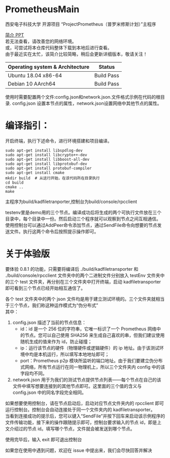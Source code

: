 # PrometheusMain
西安电子科技大学 开源项目 “ProjectPrometheus（普罗米修斯计划）”主程序

<a href="https://github.com/iodinetech/PrometheusMain/blob/master/introduction.pdf">简介 PPT</a><br>
若无法查看，请改善您的网络环境。  
或，可尝试将本仓库代码整体下载到本地后进行查看。  
由于最近实在太忙，该简介比较简略，稍后会更新详细版本，敬请关注！  


| Operating system & Architecture | Status     |
| ------------------------------- | ---------- |
| Ubuntu 18.04 x86-64             | Build Pass |
| Debian 10 AArch64               | Build Pass |

使用时需要配置两个文件:config.json和network.json.文件格式示例在代码的根目录.
config.json 设置本节点的属性，network.json设置网络中其他节点的属性。

# 编译指引：
开启终端，执行下述命令，进行环境搭建和项目编译。  

```shell
sudo apt-get install libspdlog-dev  
sudo apt-get install libcrypto++-dev  
sudo apt-get install libboost-all-dev  
sudo apt-get install libprotobuf-dev  
sudo apt-get install protobuf-compiler  
sudo apt-get install cmake  
mkdir build  # 从这行开始，在该代码所在目录执行
cd build  
cmake ..  
make  
```

主程序为build/kadfiletranporter,控制台为build/console/rpcclient  

testenv里是demo用的三个节点。编译成功后将生成的两个可执行文件放在三个目录中，每个目录中一份。然后启动三个程序就可以观察到节点之间互相通信。
使用控制台可以通过AddPeer命令添加节点，通过SendFile命令向想要的节点发送文件。执行这两个命令后按照提示操作即可。  

# 关于体验版
要体验 0.8.1 的功能，只需要将编译后 ./build/kadfiletransporter 和 ./build/console/rpcclient 文件夹中的两个二进制文件分别放入 testEnv 文件夹中的三个 test 文件夹，再分别在三个文件夹中打开终端，启动 kadfiletransporter 即可看到三个节点已经开始相互通信了。  

各个 test 文件夹中的两个 json 文件均是用于建立测试环境的。三个文件夹就相当于三个节点，我们称这种运作模式为“伪分布式”  
其中：  
1. config.json 描述了当前的节点信息：
   - id：id 是一个 256 位的字符串，它唯一标识了一个 Prometheus 网络中的节点。您可以自己使用 SHA256 来生成自己喜欢的串，但我们建议使用随机生成的值来作为 id，防止碰撞；
   - ip：运行该节点的硬件（物理硬件或逻辑硬件）的 ip 地址。由于该测试环境中均是本机运行，所以填写本地地址即可；
   - port：Prometheus p2p 模块所监听的端口地址。由于我们要建立伪分布式网络，所有节点运行在同一物理机上，所以三个文件夹内 config 中的该字段均不同。
2. network.json 用于为我们的测试节点提供节点列表——每个节点在自己的该文件中填写想要连接到的其他节点即可。这里面的三个值的含义与 config.json 中的同名字段完全相同。


如果想要使用控制台，请在节点启动后，启动对应节点文件夹内的 rpcclient 即可运行控制台。控制台会自动连接处于同一个文件夹内的 kadfiletransporter。  
当看到连接成功的提示后，您可以键入“SendFile”并按下回车来启动该示例程序的文件传输功能，接下来的操作跟随提示即可，控制台要求输入的节点 id，即是上文介绍过的节点 id。填写哪个节点，文件就会被发送到哪个节点。  

使用完毕后，输入 exit 即可退出控制台

如果您在使用中遇到问题，欢迎在 issue 中提出来，我们会尽快回答并解决
